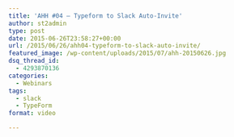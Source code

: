 ```yaml
---
title: 'AHH #04 – Typeform to Slack Auto-Invite'
author: st2admin
type: post
date: 2015-06-26T23:58:27+00:00
url: /2015/06/26/ahh04-typeform-to-slack-auto-invite/
featured_image: /wp-content/uploads/2015/07/ahh-20150626.jpg
dsq_thread_id:
  - 4293870136
categories:
  - Webinars
tags:
  - slack
  - TypeForm
format: video

---
```

